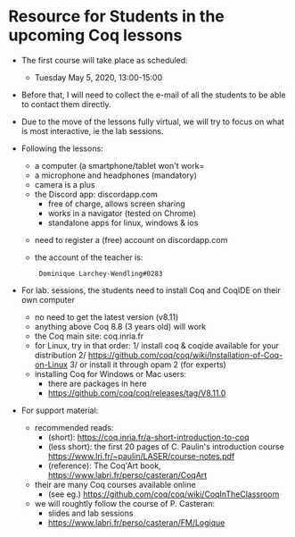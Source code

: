 # Resource for Students in the upcoming Coq lessons

- The first course will take place as scheduled:
  * Tuesday May 5, 2020, 13:00-15:00

- Before that, I will need to collect the e-mail
  of all the students to be able to contact them
  directly.

- Due to the move of the lessons fully virtual, we will
  try to focus on what is most interactive,
  ie the lab sessions.

- Following the lessons:
  * a computer (a smartphone/tablet won't work=
  * a microphone and headphones (mandatory)
  * camera is a plus
  * the Discord app: discordapp.com
    - free of charge, allows screen sharing
    - works in a navigator (tested on Chrome)
    - standalone apps for linux, windows & ios
  - need to register a (free) account on discordapp.com
  - the account of the teacher is:

         Dominique Larchey-Wendling#0283

- For lab. sessions, the students need to install
  Coq and CoqIDE on their own computer
  - no need to get the latest version (v8.11)
  - anything above Coq 8.8 (3 years old) will work
  - the Coq main site: coq.inria.fr
  - for Linux, try in that order:
    1/ install coq & coqide available for your distribution
    2/ https://github.com/coq/coq/wiki/Installation-of-Coq-on-Linux
    3/ or install it through opam 2 (for experts)
  - installing Coq for Windows or Mac users:
    - there are packages in here
    - https://github.com/coq/coq/releases/tag/V8.11.0

- For support material:
  - recommended reads:
    - (short): https://coq.inria.fr/a-short-introduction-to-coq
    - (less short): the first 20 pages of C. Paulin's introduction course
        https://www.lri.fr/~paulin/LASER/course-notes.pdf
    - (reference): The Coq'Art book,
        https://www.labri.fr/perso/casteran/CoqArt
  - their are many Coq courses available online
    - (see eg.) https://github.com/coq/coq/wiki/CoqInTheClassroom
  - we will roughtly follow the course of P. Casteran:
    - slides and lab sessions
    - https://www.labri.fr/perso/casteran/FM/Logique

